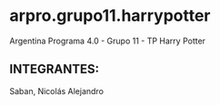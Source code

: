 # arpro.grupo11.harrypotter
Argentina Programa 4.0 - Grupo 11 - TP Harry Potter


## INTEGRANTES:
Saban, Nicolás Alejandro
